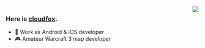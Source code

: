<img align="right" src="https://github-readme-stats.vercel.app/api?username=cloudfox2&show_icons=true&icon_color=2f54eb&title_color=2f54eb">

### Here is [cloudfox](https://cf1.me).

- 📱 Work as Android & iOS developer
- 🎮 Amateur Warcraft 3 map developer
